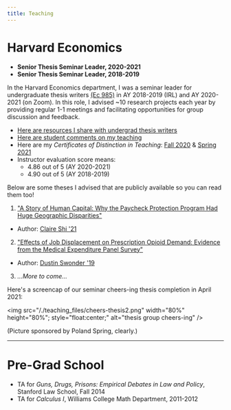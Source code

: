 ```yaml
---
title: Teaching
---
```


# Harvard Economics

- **Senior Thesis Seminar Leader, 2020-2021**
- **Senior Thesis Seminar Leader, 2018-2019**

In the Harvard Economics department, I was a seminar leader for undergraduate thesis writers [(Ec 985)](https://economics.harvard.edu/senior-thesis) in AY 2018-2019 (IRL) and AY 2020-2021 (on Zoom). In this role, I advised ~10 research projects each year by providing regular 1-1 meetings and facilitating opportunities for group discussion and feedback. 

- [Here are resources I share with undergrad thesis writers](/undergrad-thesis-resources/)
- [Here are student comments on my teaching](/student-comments/)
- Here are my *Certificates of Distinction in Teaching*: [Fall 2020](/./teaching_files/teaching-distinction-fall-2020.png) & [Spring 2021](/./teaching_files/teaching-distinction-spring-2021.png) 
- Instructor evaluation score means:
  - 4.86 out of 5 (AY 2020-2021) 
  - 4.90 out of 5 (AY 2018-2019)

Below are some theses I advised that are publicly available so you can read them too!

1. ["A Story of Human Capital: Why the Paycheck Protection Program Had Huge Geographic Disparities"](https://www.hks.harvard.edu/sites/default/files/centers/mrcbg/files/AWP_169_final.pdf) 
  - Author: [Claire Shi '21](https://www.claireshi.com/)
2. ["Effects of Job Displacement on Prescription Opioid Demand:
Evidence from the Medical Expenditure Panel Survey"](https://dustinswonder.github.io/displacement_opioids_ds.pdf) 
  - Author: [Dustin Swonder '19](https://dustinswonder.github.io/)
3. *...More to come...*

Here's a screencap of our seminar cheers-ing thesis completion in April 2021:

<img src="/./teaching_files/cheers-thesis2.png" width="80%" height="80%"; style="float:center;" alt="thesis group cheers-ing" />

(Picture sponsored by Poland Spring, clearly.)

---

# Pre-Grad School

- TA for *Guns, Drugs, Prisons: Empirical Debates in Law and Policy*, Stanford Law School, Fall 2014
- TA for *Calculus I*, Williams College Math Department, 2011-2012